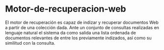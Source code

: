 # Motor-de-recuperacion-web
El motor de recuperación es capaz de indizar y recuperar documentos Web a partir de una colección dada. Ante un conjunto de consultas realizadas en lenguaje natural el sistema da como salida una lista ordenada de documentos relevantes de entre los previamente indizados, así como su similitud con la consulta.
